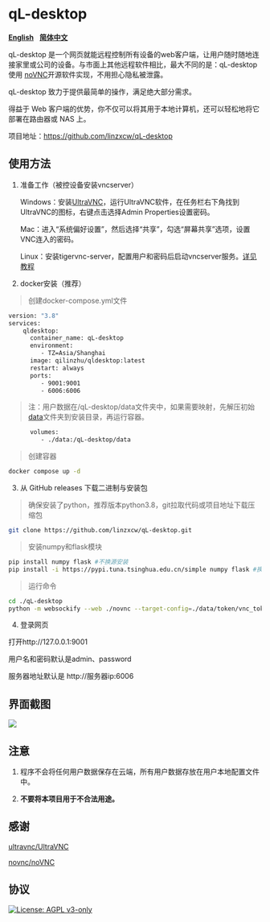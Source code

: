 # qL-desktop

[**English**](https://github.com/linzxcw/qL-desktop)&nbsp;&nbsp;&nbsp;[**简体中文**](https://github.com/linzxcw/qL-desktop/blob/main/README_zh.md)

qL-desktop 是一个网页就能远程控制所有设备的web客户端，让用户随时随地连接家里或公司的设备。与市面上其他远程软件相比，最大不同的是：qL-desktop使用 [noVNC](https://github.com/novnc/noVNC)开源软件实现，不用担心隐私被泄露。

qL-desktop 致力于提供最简单的操作，满足绝大部分需求。

得益于 Web 客户端的优势，你不仅可以将其用于本地计算机，还可以轻松地将它部署在路由器或 NAS 上。

项目地址：https://github.com/linzxcw/qL-desktop


## 使用方法

1. 准备工作（被控设备安装vncserver）
   
    Windows：安装[UltraVNC](https://github.com/ultravnc/UltraVNC)，运行UltraVNC软件，在任务栏右下角找到UltraVNC的图标，右键点击选择Admin Properties设置密码。

    Mac：进入“系统偏好设置”，然后选择“共享”，勾选“屏幕共享”选项，设置VNC连入的密码。

    Linux：安装tigervnc-server，配置用户和密码后启动vncserver服务。[详见教程](https://blog.csdn.net/u013105927/article/details/135550558)
	      
2. docker安装（推荐）

>创建docker-compose.yml文件
```bash
version: "3.8"
services:
    qldesktop:
      container_name: qL-desktop
      environment:
         - TZ=Asia/Shanghai
      image: qilinzhu/qldesktop:latest
      restart: always
      ports:
         - 9001:9001
         - 6006:6006
```
   
   >注：用户数据在/qL-desktop/data文件夹中，如果需要映射，先解压初始[data](https://github.com/linzxcw/qL-desktop/releases/tag/v1.0.1/data.zip)文件夹到安装目录，再运行容器。
```bash   
      volumes:
         - ./data:/qL-desktop/data   
```
  
  >创建容器
```bash
docker compose up -d
```

3. 从 GitHub releases 下载二进制与安装包

>确保安装了python，推荐版本python3.8，git拉取代码或项目地址下载压缩包
```bash
git clone https://github.com/linzxcw/qL-desktop.git
```
   
   >安装numpy和flask模块
```bash   
pip install numpy flask #不换源安装
pip install -i https://pypi.tuna.tsinghua.edu.cn/simple numpy flask #换国内源安装
```

   >运行命令
```bash   
cd ./qL-desktop
python -m websockify --web ./novnc --target-config=./data/token/vnc_tokens.conf 9001 & python app.py
```

4. 登录网页

  打开http://127.0.0.1:9001
  
  用户名和密码默认是admin、password
  
  服务器地址默认是 http://服务器ip:6006



## 界面截图

<img src="https://s2.loli.net/2024/10/01/nHivCNbOTyE6omY.png" border="0">


## 注意

1. 程序不会将任何用户数据保存在云端，所有用户数据存放在用户本地配置文件中。

2. **不要将本项目用于不合法用途。**

## 感谢

[ultravnc/UltraVNC](https://github.com/ultravnc/UltraVNC)

[novnc/noVNC](https://github.com/novnc/noVNC)


## 协议

[![License: AGPL v3-only](https://img.shields.io/badge/License-AGPL%20v3-blue.svg)](https://www.gnu.org/licenses/agpl-3.0)
